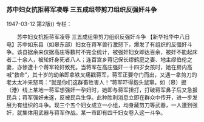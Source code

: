 ### 苏中妇女抗拒蒋军凌辱  三五成组带剪刀组织反强奸斗争

1947-03-12
第2版()
专栏：

　　苏中妇女抗拒蒋军凌辱
    三五成组带剪刀组织反强奸斗争
    【新华社华中八日电】苏中如东县（如皋东部）妇女在蒋军兽行激怒下，爆发了有组织的反强奸斗争。该县据余来仅据高庄等数村不完全统计，被强奸妇女即达百余，被奸不能起床者二十余人，被轮奸身死者八人；连百宫乡蒋记保长缪鹤庭之妻、地主缪伯伦之妻，亦惨遭十个蒋军轮奸致死。当蒋军在高庄强奸一十四岁女孩时，她在房内高喊“救命”，其十岁的幼弟即拿铁叉痛戳蒋军，蒋军正要夺门而出，又遇一拿剪刀的老太太冲来怒骂：“就是你们这群畜牲害人！”蒋军吓得抱头鼠窜。如（皋）掘（港）线上某地一蒋军想强奸一孕妇时，她即与蒋军扭打，打破蒋军鼻子后又急报民兵；蒋军强奸未遂，反被民兵生俘。此种胜利消息立即在群众中传开，进一步发展为有组织的斗争。现三个五个妇女成立一小组，均身藏剪刀等武器，一人遭到强奸，就集体用武器与蒋军作战。某一市即有四千妇女卷入这一斗争。
